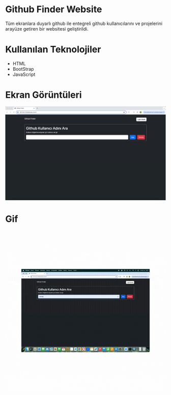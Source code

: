 # Github Finder Website
 Tüm ekranlara duyarlı github ile entegreli github kullanıcılarını ve projelerini arayüze getiren bir websitesi geliştirildi.

# Kullanılan Teknolojiler
- HTML
- BootStrap
- JavaScript


# Ekran Görüntüleri
![](images/screen.png)

# Gif
![](images/screen.gif)